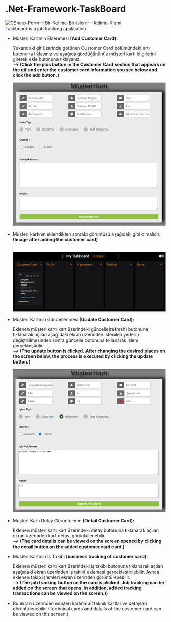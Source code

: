 # .Net-Framework-TaskBoard

![CSharp-Form---Bir-Kelime-Bir-Islem---Kelime-Kismi](My-Video_Trim.gif) </br>
Taskboard is a job tracking application.

<ul>
  <li>Müşteri Kartının Eklenmesi <strong> (Add Customer Card): </strong></li>
  <p>Yukarıdaki gif üzerinde görünen Customer Card bölümündeki artı butonuna tıklayınız ve aşağıda gördüğününüz müşteri kartı bilgilerini girerek ekle butonuna tıklayanız. </br>
 <strong> --> (Click the plus button in the Customer Card section that appears on the gif and enter the customer card information you see below and click the add button.) </strong>
</p>

<img src = "add_customer.PNG" width = 10000px height=450></img>

 <li>Müşteri kartının eklendikten sonraki görüntüsü aşağıdaki gibi olmalıdır.<strong> (Image after adding the customer card) </strong></li> <br>
 
 <img src = "added_customer.PNG" ></img>
 
  <li>Müşteri Kartının Güncellenmesi  <strong> (Update Customer Card):  </strong></li>
  <p>Eklenen müşteri kartı kart üzerindeki güncelle(refresh) butonuna tıklanarak açılan aşağıdaki ekran üzerinden istenilen yerlerin değiştirilmesinden sonra güncelle butonuna tıklanarak işlem gerçekleştirilir. </br>
 <strong> --> (The update button is clicked. After changing the desired places on the screen below, the process is executed by clicking the update button.)
</strong>
</p>
 
 <img src = "customer_update.PNG" width = 10000px height=450></img>
 
 <li>Müşteri Kartı Detay Görüntüleme  <strong> (Detail Customer Card):  </strong></li>
  <p>Eklenen müşteri kartı kart üzerindeki detay butonuna tıklanarak açılan  ekran üzerinden kart detayı görüntülenebilir.</br>
 <strong> --> (The card details can be viewed on the screen opened by clicking the detail button on the added customer card card.)
</strong>
</p>

 <li>Müşteri Kartının İş Takibi  <strong> (business tracking of customer card):  </strong></li>
  <p>Eklenen müşteri kartı kart üzerindeki iş takibi butonuna tıklanarak açılan aşağıdaki ekran üzerinden iş takibi eklemesi gerçekleştirilebilir. Ayrıca eklenen takip işlemleri ekran üzerinden görüntülenebilir.</br>
 <strong> --> (The job tracking button on the card is clicked. Job tracking can be added on the screen that opens. In addition, added tracking transactions can be viewed on the screen.))
</strong>
</p>

<li>Bu ekran üzerinden müşteri kartına ait teknik kartlar ve detayları görüntülenebilir.
(Technical cards and details of the customer card can be viewed on this screen.)
</li>
 
</ul>
